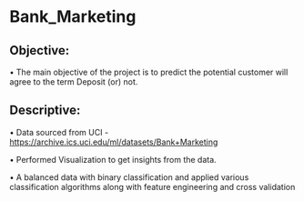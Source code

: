 # Bank_Marketing
## Objective:
• The main objective of the project is to predict the potential customer will agree to the term Deposit (or) not.

## Descriptive:
• Data sourced from UCI - https://archive.ics.uci.edu/ml/datasets/Bank+Marketing

• Performed Visualization to get insights from the data.

• A balanced data with binary classification and applied various classification algorithms along with feature engineering and cross validation
